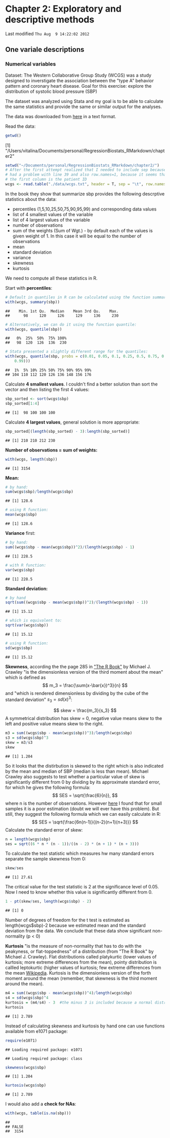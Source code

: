Chapter 2: Exploratory and descriptive methods
========================================================
Last modified `Thu Aug  9 14:22:02 2012` 

One variale descriptions
-------------------------
### Numerical variables

Dataset: The Western Collaborative Group Study (WCGS) was a study designed to inverstigate the association between the "type A" behavior pattern and coronary heart disease. Goal for this exercise: explore the distribution of systolic blood pressure (SBP)

The dataset was analyzed using Stata and my goal is to be able to calculate the same statistics and provide the same or similar output for the analyses. 

The data was downloaded from [here](http://www.epibiostat.ucsf.edu/biostat/vgsm/) in a text format.

Read the data:


```r
getwd()
```

[1] "/Users/vitalina/Documents/personal/RegressionBiostats_RMarkdown/chapter2"

```r
setwd("~/Documents/personal/RegressionBiostats_RMarkdown/chapter2/")
# After the first attempt realized that I needed to include sep because I
# had a problem with line 39 and also row.names=1, because it seems that
# the first column is the patient ID
wcgs <- read.table("./data/wcgs.txt", header = T, sep = "\t", row.names = 1)
```

In the book they show that summarize sbp provides the following descrptive statistics about the data: 
* percentiles (1,5,10,25,50,75,90,95,99) and corresponding data values
* list of 4 smallest values of the variable
* list of 4 largest values of the variable
* number of observations
* sum of the weights (Sum of Wgt.) - by default each of the values is given weight of 1. In this case it will be equal to the number of observations
* mean
* standard deviation
* variance
* skewness 
* kurtosis

We need to compute all these statistics in R. 

Start with **percentiles**:

```r
# Default in quantiles in R can be calculated using the function summary:
with(wcgs, summary(sbp))
```

```
##    Min. 1st Qu.  Median    Mean 3rd Qu.    Max. 
##      98     120     126     129     136     230 
```

```r
# Alternatively, we can do it using the function quantile:
with(wcgs, quantile(sbp))
```

```
##   0%  25%  50%  75% 100% 
##   98  120  126  136  230 
```

```r
# Stata presented a slightly different range for the quantiles:
with(wcgs, quantile(sbp, probs = c(0.01, 0.05, 0.1, 0.25, 0.5, 0.75, 0.9, 0.95, 
    0.99)))
```

```
##  1%  5% 10% 25% 50% 75% 90% 95% 99% 
## 104 110 112 120 126 136 148 156 176 
```

Calculate **4 smallest values**. I couldn't find a better solution than sort the vector and then listing the first 4 values:


```r
sbp_sorted <- sort(wcgs$sbp)
sbp_sorted[1:4]
```

```
## [1]  98 100 100 100
```


Calculate **4 largest values**, general solution is more appropriate:

```r
sbp_sorted[(length(sbp_sorted) - 3):length(sbp_sorted)]
```

```
## [1] 210 210 212 230
```


**Number of observations = sum of weights:**

```r
with(wcgs, length(sbp))
```

```
## [1] 3154
```

**Mean:**

```r
# by hand:
sum(wcgs$sbp)/length(wcgs$sbp)
```

```
## [1] 128.6
```

```r
# using R function:
mean(wcgs$sbp)
```

```
## [1] 128.6
```


**Variance** first:

```r
# by hand:
sum((wcgs$sbp - mean(wcgs$sbp))^2)/(length(wcgs$sbp) - 1)
```

```
## [1] 228.5
```

```r
# with R function:
var(wcgs$sbp)
```

```
## [1] 228.5
```

**Standard deviation:**

```r
# by hand
sqrt(sum((wcgs$sbp - mean(wcgs$sbp))^2)/(length(wcgs$sbp) - 1))
```

```
## [1] 15.12
```

```r
# which is equivalent to:
sqrt(var(wcgs$sbp))
```

```
## [1] 15.12
```

```r
# using R function:
sd(wcgs$sbp)
```

```
## [1] 15.12
```

**Skewness**, according the the page 285 in ["The R Book"](http://www.amazon.com/The-Book-Michael-J-Crawley/dp/0470510242) by Michael J. Crawley "is the dimensionless version of the third moment about the mean" which is defined as 
$$
m_3 = \frac{\sum(x-\bar{x})^3}{n}
$$ 
and "which is rendered dimensionless by dividing by the cube of the standard deviation" $s_3 = sd(x)^3$:

$$
skew = \frac{m_3}{s_3}
$$
A symmetrical distribution has skew = 0, negative value means skew to the left and positive value means skew to the right. 


```r
m3 = sum((wcgs$sbp - mean(wcgs$sbp))^3)/length(wcgs$sbp)
s3 = sd(wcgs$sbp)^3
skew = m3/s3
skew
```

```
## [1] 1.204
```

So it looks that the distirbution is skewed to the right which is also indicated by the mean and median of SBP (median is less than mean). Michael Crawley also suggests to test whether a particular value of skew is significantly different from 0 by dividing by its approximate standard error, for which he gives the following formula:
$$
SES = \sqrt{\frac{6}{n}},
$$
where n is the number of observations. However [here](http://www.tc3.edu/instruct/sbrown/stat/shape.htm) I found that for small samples it is a poor estimation (doubt we will ever have this problem). But still, they suggest the following formula which we can easily calculate in R:
$$
SES = \sqrt{\frac{6n(n-1)}{(n-2)(n+1)(n+3)}}
$$
Calculate the standard error of skew:

```r
n = length(wcgs$sbp)
ses = sqrt((6 * n * (n - 1))/((n - 2) * (n + 1) * (n + 3)))
```

To calculate the test statistic which measures hw many standard errors separate the sample skewness from 0:


```r
skew/ses
```

```
## [1] 27.61
```

The critical value for the test statistic is 2 at the significance level of 0.05. Now I need to know whether this value is significantly different from 0. 


```r
1 - pt(skew/ses, length(wcgs$sbp) - 2)
```

```
## [1] 0
```

Number of degrees of freedom for the t test is estimated as length(wcgs$sbp)-2 because we estimated mean and the standard deviation from the data. We conclude that these data show significant non-normality (p < 0)

**Kurtosis** "is the measure of non-normality that has to do with the peakyness, or flat-toppedness" of a distribution (from "The R Book" by Michael J. Crawley). Flat distributionis called platykurtic (lower values of kurtosis; more extreme differences from the mean), pointy distribution is callled leptokurtic (higher values of kurtosis; few extreme differences from the mean [Wikipedia](http://en.wikipedia.org/wiki/Kurtosis). Kurtosis is the dimensionless version of the forth moment around the mean (remember, that skewness is the third moment around the mean).

```r
m4 = sum((wcgs$sbp - mean(wcgs$sbp))^4)/length(wcgs$sbp)
s4 = sd(wcgs$sbp)^4
kurtosis = (m4/s4) - 3  #the minus 3 is included because a normal distribution has m4/s4=3
kurtosis
```

```
## [1] 2.789
```

Instead of calculating skewness and kurtosis by hand one can use functions available from e1071 package:


```r
require(e1071)
```

```
## Loading required package: e1071
```

```
## Loading required package: class
```

```r
skewness(wcgs$sbp)
```

```
## [1] 1.204
```

```r
kurtosis(wcgs$sbp)
```

```
## [1] 2.789
```



I would also add a **check for NAs**:

```r
with(wcgs, table(is.na(sbp)))
```

```
## 
## FALSE 
##  3154 
```





